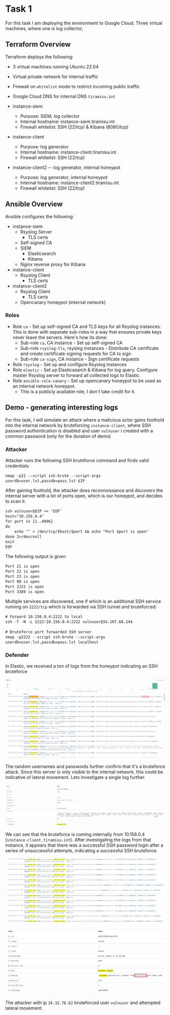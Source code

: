 # Task 1

For this task I am deploying the environment to Google Cloud. Three virtual machines, where one is log collector,

## Terraform Overview

Terraform deploys the following:

* 3 virtual machines running Ubuntu 22.04
* Virtual private network for internal traffic
* Firewall on `whitelist` mode to restrict incoming public traffic
* Google Cloud DNS for internal DNS `tiramisu.int`

* instance-siem
    * Purpose: SIEM, log collector
    * Internal hostname: instance-siem.tiramisu.int
    * Firewall whitelist: SSH (22/tcp) & Kibana (8080/tcp)
* instance-client
    * Purpose: log generator
    * Internal hostname: instance-client.tiramisu.int
    * Firewall whitelist: SSH (22/tcp)
* instance-client2 -- log generator, internal honeypot
    * Purpose: log generator, internal honeypot
    * Internal hostname: instance-client2.tiramisu.int
    * Firewall whitelist: SSH (22/tcp)


## Ansible Overview

Ansible configures the following:

* instance-siem
    * Rsyslog Server
        * TLS certs
    * Self-signed CA
    * SIEM
        * Elasticsearch
        * Kibana
    * Nginx reverse proxy for Kibana
* instance-client
    * Rsyslog Client
        * TLS certs
* instance-client2
    * Rsyslog Client
        * TLS certs
    * Opencanary honeypot (internal network)

### Roles

* Role `ca` - Set up self-signed CA and TLS keys for all Rsyslog instances. This is done with separate sub-roles in a way that ensures private keys never leave the servers. Here's how its done:
    * Sub-role `ca`, CA instance - Set up self-signed CA
    * Sub-role `rsyslog-tls`, rsyslog instances - Distribute CA certificate and create certificate signing requests for CA to sign
    * Sub-role `ca-sign`, CA instance - Sign certificate requests 
* Role `rsyslog` - Set up and configure Rsyslog instances
* Role `elastic` - Set up Elasticsearch & Kibana for log query. Configure master Rsyslog server to forward all collected logs to Elastic.
* Role `ansible-role-canary` - Set up opencanary honeypot to be used as an internal network honeypot.
    * This is a publicly available role, I don't take credit for it.

## Demo - generating interesting logs

For this task, I will simulate an attack where a malicious actor gains foothold into the internal network by bruteforcing `instance-client`, where SSH password authentication is disabled and user `vulnuser` i created with a common password (only for the duration of demo)


### Attacker

Attacker runs the following SSH bruteforce command and finds valid credentials:
```
nmap -p22 --script ssh-brute --script-args userdb=user.lst,passdb=pass.lst $IP
```

After gaining foothold, the attacker does reconnoissance and discovers the internal server with a lot of ports open, which is our honeypot, and decides to scan it:
```
ssh vulnuser@$IP << 'EOF'
host="10.156.0.4"
for port in {1..4096}
do
    echo "" > /dev/tcp/$host/$port && echo "Port $port is open"
done 2>/dev/null
exit
EOF
```

The following output is given

```
Port 21 is open
Port 22 is open
Port 23 is open
Port 80 is open
Port 2222 is open
Port 3389 is open
```

Multiple services are discovered, one if which is an additional SSH service running on `2222/tcp` which is forwarded via SSH tunnel and bruteforced:

```
# Forward 10.156.0.4:2222 to local
ssh -f -N -L 2222:10.156.0.4:2222 vulnuser@34.107.68.144

# Bruteforce port forwarded SSH server
nmap -p2222 --script ssh-brute --script-args userdb=user.lst,passdb=pass.lst localhost
```

### Defender

In Elastic, we received a ton of logs from the honeypot indicating an SSH bruteforce

![Honeypot SSH bruteforce](assets/kibana_honeypot.png)


The random usernames and passwords further confirm that it's a bruteforce attack. Since this server is only visible to the internal network, this could be indicative of lateral movement. Lets investigate a single log further.

![Bruteforce Source](assets/kibana_honeypot2.png)

We can see that the bruteforce is coming internally from 10.156.0.4 (`instance-client.tiramisu.int`). After investigating the logs from that instance, it appears that there was a successful SSH password login after a series of unsuccessful attempts, indicating a successful SSH bruteforce.

![Initial bruteforce attempt](assets/initial-bruteforce.png)

![Successful bruteforce - attacker's ip](assets/attacker-ip.png)

The attacker with ip `34.32.76.62` bruteforced user `vulnuser` and attempted lateral movement.
